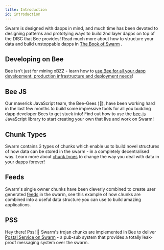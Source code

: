 ```yaml
---
title: Introduction
id: introduction
---
```


Swarm is designed with dapps in mind, and much time has been devoted to designing patterns and prototying ways to build 2nd layer dapps on top of the DISC that Bee provides! Read much more about how to structure your data and build unstoppable dapps in <a href="/the-book-of-swarm.pdf" target="_blank" rel="noopener noreferrer">The Book of Swarm</a> .

## Developing on Bee

Bee isn't just for mining xBZZ - learn how to [use Bee for all your dapp development, production infrastructure and deployment needs](/docs/develop/dapps-on-swarm/develop-on-swarm)!

## Bee JS

Our maverick JavaScript team, the Bee-Gees (🕺), have been working hard in the last few months to build some impressive tools for all you budding dapp developer Bees to get stuck into! Find out how to use the [bee-js](/docs/develop/dapps-on-swarm/bee-js) JavaScript library to start creating your own that live and work on Swarm!

## Chunk Types

Swarm contains 3 types of chunks which enable us to build novel
structures of how data can be stored in the swarm - in a completely
decentralised way. Learn more about
[chunk types](/docs/develop/dapps-on-swarm/chunk-types)
to change the way you deal with data in your dapps forever!

## Feeds

Swarm's single owner chunks have been cleverly combined to create user
generated [feeds](/docs/develop/dapps-on-swarm/feeds) in the swarm, see this
example of how chunks are combined into a useful data structure you
can use to build amazing applications.

## PSS

Hey there! Pss! 🤫 Swarm's trojan chunks are implemented in Bee to
deliver [Postal Service on Swarm](/docs/develop/dapps-on-swarm/pss) - a
pub-sub system that provides a totally leak-proof messaging system
over the swarm.
